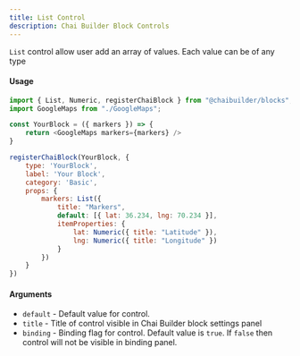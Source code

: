 ```yaml
---
title: List Control
description: Chai Builder Block Controls
---
```


`List` control allow user add an array of values. Each value can be of any type

#### Usage

```js
import { List, Numeric, registerChaiBlock } from "@chaibuilder/blocks";
import GoogleMaps from "./GoogleMaps";

const YourBlock = ({ markers }) => {
    return <GoogleMaps markers={markers} />
}

registerChaiBlock(YourBlock, {
    type: 'YourBlock',
    label: 'Your Block',
    category: 'Basic',
    props: {
        markers: List({
            title: "Markers",
            default: [{ lat: 36.234, lng: 70.234 }],
            itemProperties: {
                lat: Numeric({ title: "Latitude" }),
                lng: Numeric({ title: "Longitude" })
            }
        })
    }
})

```


#### Arguments

- `default` - Default value for control.
- `title` - Title of control visible in Chai Builder block settings panel
- `binding` - Binding flag for control. Default value is `true`. If `false` then control will not be visible in binding panel.
